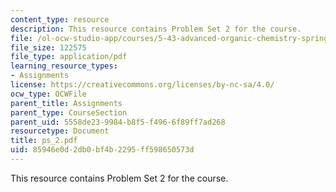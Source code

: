 ```yaml
---
content_type: resource
description: This resource contains Problem Set 2 for the course.
file: /ol-ocw-studio-app/courses/5-43-advanced-organic-chemistry-spring-2007/85946e0d2db0bf4b2295ff598650573d_ps_2.pdf
file_size: 122575
file_type: application/pdf
learning_resource_types:
- Assignments
license: https://creativecommons.org/licenses/by-nc-sa/4.0/
ocw_type: OCWFile
parent_title: Assignments
parent_type: CourseSection
parent_uid: 5558de23-9984-b8f5-f496-6f89ff7ad268
resourcetype: Document
title: ps_2.pdf
uid: 85946e0d-2db0-bf4b-2295-ff598650573d
---
```

This resource contains Problem Set 2 for the course.